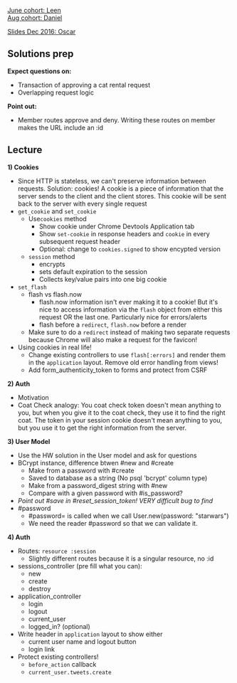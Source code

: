 [June cohort:  Leen](./previous_lectures/june2016)  
[Aug cohort:  Daniel](https://github.com/appacademy/twitter-august2016/tree/w4d3)

[Slides Dec 2016: Oscar](./previous_lectures/auth_slides_jan_2017.html)  

## Solutions prep

**Expect questions on:**
+ Transaction of approving a cat rental request
+ Overlapping request logic

**Point out:**
+ Member routes approve and deny. Writing these routes on member makes the URL include an :id


## Lecture

**1) Cookies**
+ Since HTTP is stateless, we can't preserve information between requests. Solution: cookies! A cookie is a piece of information that the server sends to the client and the client stores. This cookie will be sent back to the server with every single request
+ `get_cookie` and `set_cookie`
  + Use`cookies` method
    + Show cookie under Chrome Devtools Application tab
    + Show `set-cookie` in response headers and `cookie` in every subsequent request header
    + Optional: change to `cookies.signed` to show encypted version
  + `session` method
    + encrypts
    + sets default expiration to the session
    + Collects key/value pairs into one big cookie
+ `set_flash`
  + flash vs flash.now
    + flash.now information isn't ever making it to a cookie! But it's nice to access  information via the `flash` object from either this request OR the last one. Particularly nice for errors/alerts
    + flash before a `redirect`, `flash.now` before a render
  + Make sure to do a `redirect` instead of making two separate requests because Chrome will also make a request for the favicon!
+ Using cookies in real life!
  + Change existing controllers to use `flash[:errors]` and render them in the `application` layout. Remove old error handling from views!
  + Add form_authenticity_token to forms and protect from CSRF


**2) Auth**
+ Motivation
+ Coat Check analogy: You coat check token doesn't mean anything to you, but when you give it to the coat check, they use it to find the right coat. The token in your session cookie doesn't mean anything to you, but you use it to get the right information from the server.

**3) User Model**
+ Use the HW solution in the User model and ask for questions
+ BCrypt instance, difference btwen #new and #create
  + Make from a password with #create
  + Saved to database as a string (No psql 'bcrypt' column type)
  + Make from a password_digest string with #new
  + Compare with a given password with #is_password?
+ _Point out #save in #reset_session_token! VERY difficult bug to find_
+ #password
  + #password= is called when we call User.new(password: "starwars")
  + We need the reader #password so that we can validate it.

**4) Auth**
+ Routes: `resource :session`
  + Slightly different routes because it is a singular resource, no :id
+ sessions_controller (pre fill what you can):
  + new
  + create
  + destroy
+ application_controller
  + login
  + logout
  + current_user
  + logged_in? (optional)
+ Write header in `application` layout to show either
  + current user name and logout button
  + login link
+ Protect existing controllers!
  + `before_action` callback
  + `current_user.tweets.create`
